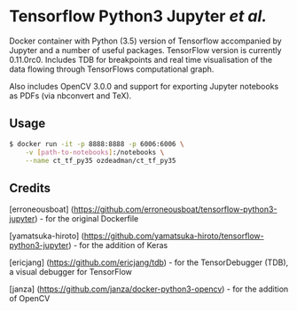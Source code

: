 Tensorflow Python3 Jupyter _et al._
================================

Docker container with Python (3.5) version of Tensorflow accompanied by Jupyter and a number of useful packages. TensorFlow version is currently 0.11.0rc0. Includes TDB for breakpoints and real time visualisation of the data flowing through TensorFlows computational graph.

Also includes OpenCV 3.0.0 and support for exporting Jupyter notebooks as PDFs (via nbconvert and TeX).

Usage
-----

```bash
$ docker run -it -p 8888:8888 -p 6006:6006 \
    -v [path-to-notebooks]:/notebooks \
    --name ct_tf_py35 ozdeadman/ct_tf_py35
```

Credits
-------
[erroneousboat] (https://github.com/erroneousboat/tensorflow-python3-jupyter) - for the original Dockerfile

[yamatsuka-hiroto] (https://github.com/yamatsuka-hiroto/tensorflow-python3-jupyter) - for the addition of Keras

[ericjang] (https://github.com/ericjang/tdb) - for the TensorDebugger (TDB), a visual debugger for TensorFlow

[janza] (https://github.com/janza/docker-python3-opencv) - for the addition of OpenCV
